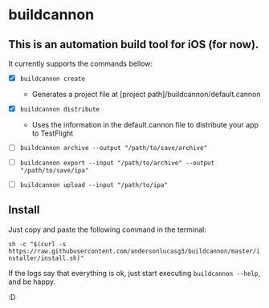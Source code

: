 # **buildcannon**

## This is an automation build tool for iOS (for now).

It currently supports the commands bellow:
- [x] `buildcannon create`
    - Generates a project file at [project path]/buildcannon/default.cannon

- [x] `buildcannon distribute`
    - Uses the information in the default.cannon file to distribute your app to TestFlight

- [ ] `buildcannon archive --output "/path/to/save/archive"`

- [ ] `buildcannon export --input "/path/to/archive" --output "/path/to/save/ipa"`

- [ ] `buildcannon upload --input "/path/to/ipa"`

## **Install**

Just copy and paste the following command in the terminal:

`sh -c "$(curl -s https://raw.githubusercontent.com/andersonlucasg3/buildcannon/master/installer/install.sh)"`

If the logs say that everything is ok, just start executing `buildcannon --help`, and be happy.

:D

